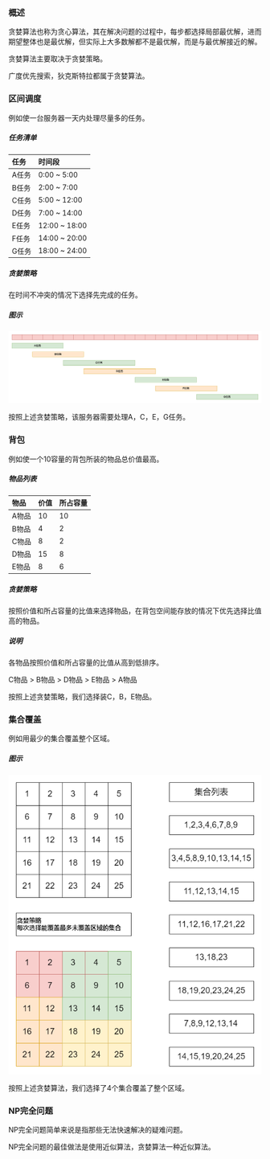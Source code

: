 ### 概述

贪婪算法也称为贪心算法，其在解决问题的过程中，每步都选择局部最优解，进而期望整体也是最优解，但实际上大多数解都不是最优解，而是与最优解接近的解。

贪婪算法主要取决于贪婪策略。

广度优先搜索，狄克斯特拉都属于贪婪算法。

### 区间调度

例如使一台服务器一天内处理尽量多的任务。

##### 任务清单

|任务|时间段|
|:----|:----|
|A任务|0:00 ~ 5:00|
|B任务|2:00 ~ 7:00|
|C任务|5:00 ~ 12:00|
|D任务|7:00 ~ 14:00|
|E任务|12:00 ~ 18:00|
|F任务|14:00 ~ 20:00|
|G任务|18:00 ~ 24:00|

##### 贪婪策略

在时间不冲突的情况下选择先完成的任务。

##### 图示

<img src="./数据结构与算法/算法/image/贪婪算法-区间调度.png" alt="贪婪算法-区间调度"/>

按照上述贪婪策略，该服务器需要处理A，C，E，G任务。

### 背包

例如使一个10容量的背包所装的物品总价值最高。

##### 物品列表

|物品|价值|所占容量|
|:----|:----|:----|
|A物品|10|10|
|B物品|4|2|
|C物品|8|2|
|D物品|15|8|
|E物品|8|6|

##### 贪婪策略

按照价值和所占容量的比值来选择物品，在背包空间能存放的情况下优先选择比值高的物品。

##### 说明

各物品按照价值和所占容量的比值从高到低排序。

C物品 > B物品 > D物品 > E物品 > A物品 

按照上述贪婪策略，我们选择装C，B，E物品。

### 集合覆盖

例如用最少的集合覆盖整个区域。

##### 图示

<img src="./数据结构与算法/算法/image/贪婪算法-集合覆盖.png" alt="贪婪算法-集合覆盖"/>

按照上述贪婪算法，我们选择了4个集合覆盖了整个区域。

### NP完全问题

NP完全问题简单来说是指那些无法快速解决的疑难问题。

NP完全问题的最佳做法是使用近似算法，贪婪算法一种近似算法。